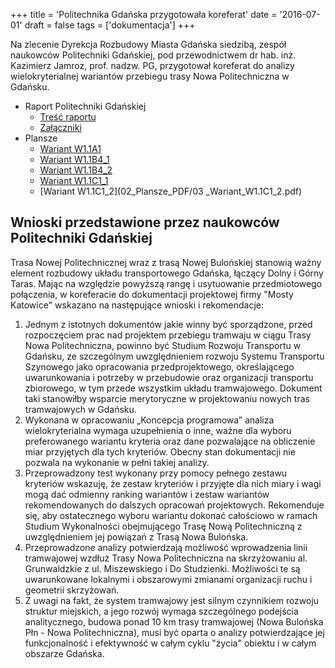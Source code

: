 +++
title = 'Politechnika Gdańska przygotowała koreferat'
date = '2016-07-01'
draft = false
tags = ['dokumentacja']
+++

Na zlecenie Dyrekcja Rozbudowy Miasta Gdańska siedzibą, zespół naukowców Politechniki Gdańskiej, pod przewodnictwem dr hab. inż. Kazimierz Jamroz, prof. nadzw. PG, przygotował koreferat do analizy wielokryterialnej wariantów przebiegu trasy Nowa Politechniczna w Gdańsku.

<!--more-->

* Raport Politechniki Gdańskiej
  * [Treść raportu](01_Opis/01_Korefert_Raport.pdf)
  * [Załączniki](01_Opis/02_Korefert_zalaczniki.pdf)
* Plansze
  * [Wariant W1.1A1](02_Plansze_PDF/01_Wariant_W1.1A1.pdf)
  * [Wariant W1.1B4_1](02_Plansze_PDF/02_Wariant_W1.1B4_1.pdf)
  * [Wariant W1.1B4_2](02_Plansze_PDF/02_Wariant_W1.1B4_2.pdf)
  * [Wariant W1.1C1_1](02_Plansze_PDF/03_Wariant_W1.1C1_1.pdf)
  * [Wariant W1.1C1_2](02_Plansze_PDF/03    _Wariant_W1.1C1_2.pdf)
 
<!-- TODO: tutaj powinien być abstrakt z koreferatu -->

## Wnioski przedstawione przez naukowców Politechniki Gdańskiej

Trasa Nowej Politechnicznej wraz z trasą Nowej Bulońskiej stanowią ważny element rozbudowy układu transportowego Gdańska, łączący Dolny i Górny Taras. Mając na względzie powyższą rangę i usytuowanie przedmiotowego połączenia, w koreferacie do dokumentacji projektowej firmy "Mosty Katowice" wskazano na następujące wnioski i rekomendacje:

1. Jednym z istotnych dokumentów jakie winny być sporządzone, przed rozpoczęciem prac nad projektem przebiegu tramwaju w ciągu Trasy Nowa Politechniczna, powinno być Studium Rozwoju Transportu w Gdańsku, ze szczególnym uwzględnieniem rozwoju Systemu Transportu Szynowego jako opracowania przedprojektowego, określającego uwarunkowania i potrzeby w przebudowie oraz organizacji transportu zbiorowego, w tym przede wszystkim układu tramwajowego. Dokument taki stanowiłby wsparcie merytoryczne w projektowaniu nowych tras tramwajowych w Gdańsku.
2. Wykonana w opracowaniu „Koncepcja programowa” analiza wielokryterialna wymaga uzupełnienia o inne, ważne dla wyboru preferowanego wariantu kryteria oraz dane pozwalające na obliczenie miar przyjętych dla tych kryteriów. Obecny stan dokumentacji nie pozwala na wykonanie w pełni takiej analizy.
3. Przeprowadzony test wykonany przy pomocy pełnego zestawu kryteriów wskazuję, że zestaw kryteriów i przyjęte dla nich miary i wagi mogą dać odmienny ranking wariantów i zestaw wariantów rekomendowanych do dalszych opracowań projektowych. Rekomenduje się, aby ostatecznego wyboru wariantu dokonać całościowo w ramach Studium Wykonalności obejmującego Trasę Nową Politechniczną z uwzględnieniem jej powiązań z Trasą Nowa Bulońska.
4. Przeprowadzone analizy potwierdzają możliwość wprowadzenia linii tramwajowej wzdłuż Trasy Nowa Politechniczna na skrzyżowaniu al. Grunwaldzkie z ul. Miszewskiego i Do Studzienki. Możliwości te są uwarunkowane lokalnymi i obszarowymi zmianami organizacji ruchu i geometrii skrzyżowań.
5.  Z uwagi na fakt, że system tramwajowy jest silnym czynnikiem rozwoju struktur miejskich, a jego rozwój wymaga szczególnego podejścia analitycznego, budowa ponad 10 km trasy tramwajowej (Nowa Bulońska Płn - Nowa Politechniczna), musi być oparta o analizy potwierdzające jej funkcjonalność i efektywność w całym cyklu "życia" obiektu i w całym obszarze Gdańska.